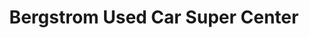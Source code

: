 ---
title: "Bergstrom Used Car Super Center"
url: /appleton/bergstrom-used-car-super-center/
shop: car
---